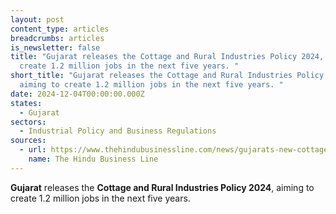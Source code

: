 ```yaml
---
layout: post
content_type: articles
breadcrumbs: articles
is_newsletter: false
title: "Gujarat releases the Cottage and Rural Industries Policy 2024, aiming to
  create 1.2 million jobs in the next five years. "
short_title: "Gujarat releases the Cottage and Rural Industries Policy 2024,
  aiming to create 1.2 million jobs in the next five years. "
date: 2024-12-04T00:00:00.000Z
states:
  - Gujarat
sectors:
  - Industrial Policy and Business Regulations
sources:
  - url: https://www.thehindubusinessline.com/news/gujarats-new-cottage-rural-industries-policy-to-create-12-lakh-jobs-in-5-years/article68918330.ece
    name: The Hindu Business Line
---
```

**Gujarat** releases the **Cottage and Rural Industries Policy 2024**, aiming to create 1.2 million jobs in the next five years. 
